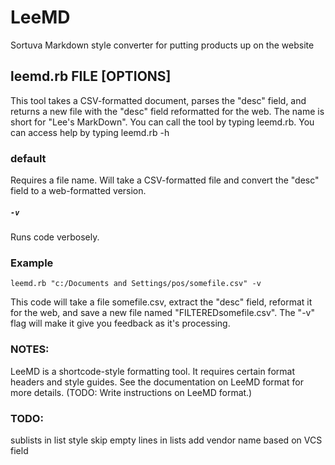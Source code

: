 # LeeMD
Sortuva Markdown style converter for putting products up on the website


## leemd.rb FILE [OPTIONS]

This tool takes a CSV-formatted document, parses the "desc" field, and returns a new file with the "desc" field reformatted for the web. The name is short for "Lee's MarkDown". You can call the tool by typing leemd.rb. You can access help by typing leemd.rb -h


### default
Requires a file name. Will take a CSV-formatted file and convert the "desc" field to a web-formatted version.

##### ```-v```
Runs code verbosely.


### Example

```leemd.rb "c:/Documents and Settings/pos/somefile.csv" -v```

This code will take a file somefile.csv, extract the "desc" field, reformat it for the web, and save a new file named "FILTEREDsomefile.csv". The "-v" flag will make it give you feedback as it's processing.

### NOTES:

LeeMD is a shortcode-style formatting tool. It requires certain format headers and style guides. See the documentation on LeeMD format for more details. (TODO: Write instructions on LeeMD format.)

### TODO:
sublists in list style
skip empty lines in lists
add vendor name based on VCS field
